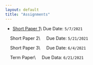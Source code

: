 ```yaml
---
layout: default
title: "Assignments"
---
```


- [Short Paper 1](/assets/paper1.pdf)\\
Due Date: `5/7/2021` 

&nbsp; &nbsp;  Short Paper 2\\
&nbsp; &nbsp; Due Date: `5/21/2021` 

&nbsp; &nbsp; Short Paper 3\\
&nbsp; &nbsp; Due Date: `6/4/2021` 

&nbsp; &nbsp;  Term Paper\\
&nbsp; &nbsp; Due Data: `6/21/2021`

